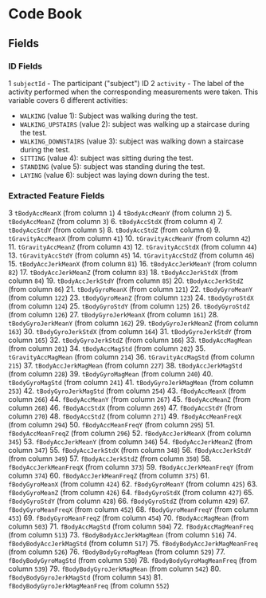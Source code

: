 # Code Book

## Fields
### ID Fields
1 `subjectId` - The participant ("subject") ID
2 `activity` - The label of the activity performed when the corresponding measurements were taken. This variable covers 6 different activities:
  * `WALKING` (value 1): Subject was walking during the test.
  * `WALKING_UPSTAIRS` (value 2): subject was walking up a staircase during the test.
  * `WALKING_DOWNSTAIRS` (value 3): subject was walking down a staircase during the test.
  * `SITTING` (value 4): subject was sitting during the test.
  * `STANDING` (value 5): subject was standing during the test.
  * `LAYING` (value 6): subject was laying down during the test.

### Extracted Feature Fields
3 `tBodyAccMeanX` (from column `1`)
4 `tBodyAccMeanY` (from column `2`)
5. `tBodyAccMeanZ` (from column `3`)
6. `tBodyAccStdX` (from column `4`)
7. `tBodyAccStdY` (from column `5`)
8. `tBodyAccStdZ` (from column `6`)
9. `tGravityAccMeanX` (from column `41`)
10. `tGravityAccMeanY` (from column `42`)
11. `tGravityAccMeanZ` (from column `43`)
12. `tGravityAccStdX` (from column `44`)
13. `tGravityAccStdY` (from column `45`)
14. `tGravityAccStdZ` (from column `46`)
15. `tBodyAccJerkMeanX` (from column `81`)
16. `tBodyAccJerkMeanY` (from column `82`)
17. `tBodyAccJerkMeanZ` (from column `83`)
18. `tBodyAccJerkStdX` (from column `84`)
19. `tBodyAccJerkStdY` (from column `85`)
20. `tBodyAccJerkStdZ` (from column `86`)
21. `tBodyGyroMeanX` (from column `121`)
22. `tBodyGyroMeanY` (from column `122`)
23. `tBodyGyroMeanZ` (from column `123`)
24. `tBodyGyroStdX` (from column `124`)
25. `tBodyGyroStdY` (from column `125`)
26. `tBodyGyroStdZ` (from column `126`)
27. `tBodyGyroJerkMeanX` (from column `161`)
28. `tBodyGyroJerkMeanY` (from column `162`)
29. `tBodyGyroJerkMeanZ` (from column `163`)
30. `tBodyGyroJerkStdX` (from column `164`)
31. `tBodyGyroJerkStdY` (from column `165`)
32. `tBodyGyroJerkStdZ` (from column `166`)
33. `tBodyAccMagMean` (from column `201`)
34. `tBodyAccMagStd` (from column `202`)
35. `tGravityAccMagMean` (from column `214`)
36. `tGravityAccMagStd` (from column `215`)
37. `tBodyAccJerkMagMean` (from column `227`)
38. `tBodyAccJerkMagStd` (from column `228`)
39. `tBodyGyroMagMean` (from column `240`)
40. `tBodyGyroMagStd` (from column `241`)
41. `tBodyGyroJerkMagMean` (from column `253`)
42. `tBodyGyroJerkMagStd` (from column `254`)
43. `fBodyAccMeanX` (from column `266`)
44. `fBodyAccMeanY` (from column `267`)
45. `fBodyAccMeanZ` (from column `268`)
46. `fBodyAccStdX` (from column `269`)
47. `fBodyAccStdY` (from column `270`)
48. `fBodyAccStdZ` (from column `271`)
49. `fBodyAccMeanFreqX` (from column `294`)
50. `fBodyAccMeanFreqY` (from column `295`)
51. `fBodyAccMeanFreqZ` (from column `296`)
52. `fBodyAccJerkMeanX` (from column `345`)
53. `fBodyAccJerkMeanY` (from column `346`)
54. `fBodyAccJerkMeanZ` (from column `347`)
55. `fBodyAccJerkStdX` (from column `348`)
56. `fBodyAccJerkStdY` (from column `349`)
57. `fBodyAccJerkStdZ` (from column `350`)
58. `fBodyAccJerkMeanFreqX` (from column `373`)
59. `fBodyAccJerkMeanFreqY` (from column `374`)
60. `fBodyAccJerkMeanFreqZ` (from column `375`)
61. `fBodyGyroMeanX` (from column `424`)
62. `fBodyGyroMeanY` (from column `425`)
63. `fBodyGyroMeanZ` (from column `426`)
64. `fBodyGyroStdX` (from column `427`)
65. `fBodyGyroStdY` (from column `428`)
66. `fBodyGyroStdZ` (from column `429`)
67. `fBodyGyroMeanFreqX` (from column `452`)
68. `fBodyGyroMeanFreqY` (from column `453`)
69. `fBodyGyroMeanFreqZ` (from column `454`)
70. `fBodyAccMagMean` (from column `503`)
71. `fBodyAccMagStd` (from column `504`)
72. `fBodyAccMagMeanFreq` (from column `513`)
73. `fBodyBodyAccJerkMagMean` (from column `516`)
74. `fBodyBodyAccJerkMagStd` (from column `517`)
75. `fBodyBodyAccJerkMagMeanFreq` (from column `526`)
76. `fBodyBodyGyroMagMean` (from column `529`)
77. `fBodyBodyGyroMagStd` (from column `530`)
78. `fBodyBodyGyroMagMeanFreq` (from column `539`)
79. `fBodyBodyGyroJerkMagMean` (from column `542`)
80. `fBodyBodyGyroJerkMagStd` (from column `543`)
81. `fBodyBodyGyroJerkMagMeanFreq` (from column `552`)
